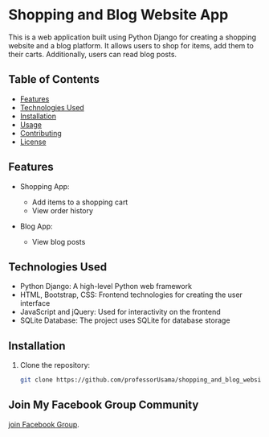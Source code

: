 # Shopping and Blog Website App

This is a web application built using Python Django for creating a shopping website and a blog platform. It allows users to shop for items, add them to their carts. Additionally, users can read blog posts.

## Table of Contents

- [Features](#features)
- [Technologies Used](#technologies-used)
- [Installation](#installation)
- [Usage](#usage)
- [Contributing](#contributing)
- [License](#license)

## Features

- Shopping App:
  - Add items to a shopping cart
  - View order history

- Blog App:
  - View blog posts

## Technologies Used

- Python Django: A high-level Python web framework
- HTML, Bootstrap, CSS: Frontend technologies for creating the user interface
- JavaScript and jQuery: Used for interactivity on the frontend
- SQLite Database: The project uses SQLite for database storage

## Installation

1. Clone the repository:

   ```bash
   git clone https://github.com/professorUsama/shopping_and_blog_website.git

## Join My Facebook Group Community
[join Facebook Group](https://web.facebook.com/groups/python.javascript.react.linux.cpp.programming).
